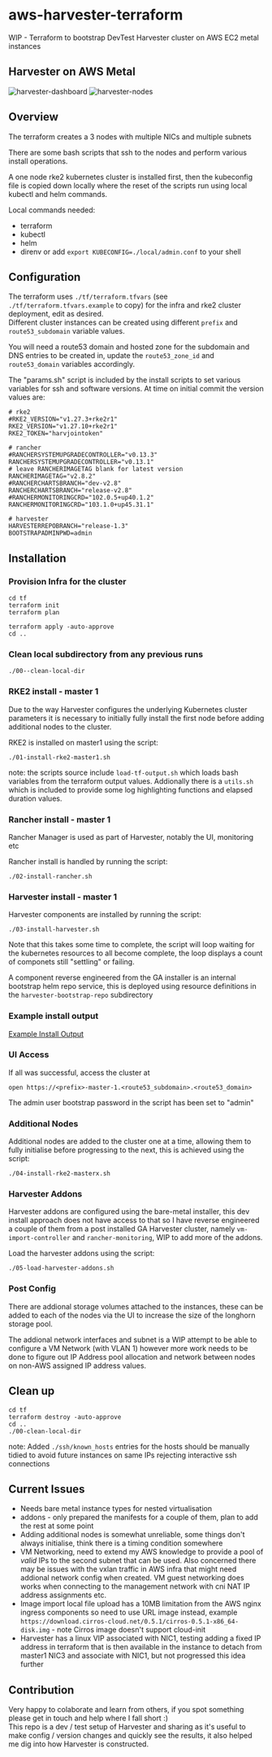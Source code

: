 # aws-harvester-terraform
WIP - Terraform to bootstrap DevTest Harvester cluster on AWS EC2 metal instances

## Harvester on AWS Metal
![harvester-dashboard](./assets/harvester-dashboard.png)
![harvester-nodes](./assets/harvester-nodes.png)

## Overview
The terraform creates a 3 nodes with multiple NICs and multiple subnets

There are some bash scripts that ssh to the nodes and perform various install operations.

A one node rke2 kubernetes cluster is installed first, then the kubeconfig file is
copied down locally where the reset of the scripts run using local kubectl and helm 
commands.

Local commands needed:
* terraform
* kubectl
* helm
* direnv or add `export KUBECONFIG=./local/admin.conf` to your shell

## Configuration
The terraform uses `./tf/terraform.tfvars` (see `./tf/terraform.tfvars.example` to copy)
for the infra and rke2 cluster deployment, edit as desired.  
Different cluster instances can be created using different `prefix`
and `route53_subdomain` variable values.

You will need a route53 domain and hosted zone for the subdomain and DNS entries to 
be created in, update the `route53_zone_id` and `route53_domain` variables accordingly.

The "params.sh" script is included by the install scripts to set various 
variables for ssh and software versions.  At time on initial commit the version values
are:
```
# rke2
#RKE2_VERSION="v1.27.3+rke2r1"
RKE2_VERSION="v1.27.10+rke2r1"
RKE2_TOKEN="harvjointoken"

# rancher
#RANCHERSYSTEMUPGRADECONTROLLER="v0.13.3"
RANCHERSYSTEMUPGRADECONTROLLER="v0.13.1"
# leave RANCHERIMAGETAG blank for latest version
RANCHERIMAGETAG="v2.8.2"
#RANCHERCHARTSBRANCH="dev-v2.8"
RANCHERCHARTSBRANCH="release-v2.8"
#RANCHERMONITORINGCRD="102.0.5+up40.1.2"
RANCHERMONITORINGCRD="103.1.0+up45.31.1"

# harvester
HARVESTERREPOBRANCH="release-1.3"
BOOTSTRAPADMINPWD=admin
```

## Installation

### Provision Infra for the cluster
```
cd tf
terraform init
terraform plan

terraform apply -auto-approve
cd ..
```

### Clean local subdirectory from any previous runs
```
./00--clean-local-dir
```

### RKE2 install - master 1

Due to the way Harvester configures the underlying Kubernetes cluster parameters it 
is necessary to initially fully install the first node before adding additional nodes
to the cluster.  

RKE2 is installed on master1 using the script:
```
./01-install-rke2-master1.sh
```

note: the scripts source include `load-tf-output.sh` which loads bash variables from 
the terraform output values.  Addionally there is a `utils.sh` which is included to
provide some log highlighting functions and elapsed duration values.


### Rancher install - master 1

Rancher Manager is used as part of Harvester, notably the UI, monitoring etc

Rancher install is handled by running the script:
```
./02-install-rancher.sh
```

### Harvester install - master 1

Harvester components are installed by running the script:
```
./03-install-harvester.sh
```

Note that this takes some time to complete, the script will loop waiting for the kubernetes
resources to all become complete, the loop displays a count of componets still "settling" or
failing.

A component reverse engineered from the GA installer is an internal bootstrap 
helm repo service, this is deployed using resource definitions in the `harvester-bootstrap-repo` 
subdirectory


### Example install output
[Example Install Output](docs/example-install-output.md)


### UI Access
If all was successful, access the cluster at 
```
open https://<prefix>-master-1.<route53_subdomain>.<route53_domain>
```
The admin user bootstrap password in the script has been set to "admin"


### Additional Nodes

Additional nodes are added to the cluster one at a time, allowing them to fully initialise 
before progressing to the next, this is achieved using the script:
```
./04-install-rke2-masterx.sh
```


### Harvester Addons

Harvester addons are configured using the bare-metal installer, this dev install approach
does not have access to that so I have reverse engineered a couple of them from a post 
installed GA Harvester cluster, namely `vm-import-controller` and `rancher-monitoring`, WIP
to add more of the addons.

Load the harvester addons using the script:
```
./05-load-harvester-addons.sh
```



### Post Config
There are addional storage volumes attached to the instances, these can be added to 
each of the nodes via the UI to increase the size of the longhorn storage pool.

The addional network interfaces and subnet is a WIP attempt to be able to configure
a VM Network (with VLAN 1) however more work needs to be done to figure out IP Address
pool allocation and network between nodes on non-AWS assigned IP address values.


## Clean up
```
cd tf
terraform destroy -auto-approve
cd ..
./00-clean-local-dir
```

note: Added `./ssh/known_hosts` entries for the hosts should be manually tidied to avoid future instances on same IPs rejecting interactive ssh connections


## Current Issues
* Needs bare metal instance types for nested virtualisation
* addons - only prepared the manifests for a couple of them, plan to add the rest at some point
* Adding additional nodes is somewhat unreliable, some things don't always initialise, think there is a timing condition somewhere
* VM Networking, need to extend my AWS knowledge to provide a pool of *valid* IPs to the second subnet that can be used. Also concerned there may be issues with the vxlan traffic in AWS infra that might need addional network config when created.  VM guest networking does works when connecting to the management network with cni NAT IP address assignments etc.
* Image import local file upload has a 10MB limitation from the AWS nginx ingress components so need to use URL image instead, example `https://download.cirros-cloud.net/0.5.1/cirros-0.5.1-x86_64-disk.img` - note Cirros image doesn't support cloud-init
* Harvester has a linux VIP associated with NIC1, testing adding a fixed IP address in terraform that is then available in the instance to detach from master1 NIC3 and associate with NIC1, but not progressed this idea further


## Contribution
Very happy to colaborate and learn from others, if you spot something please get in touch and help where I fall short :)  
This repo is a dev / test setup of Harvester and sharing as it's useful to make config / version changes and quickly see the results, it also helped me dig into how Harvester is constructed.


